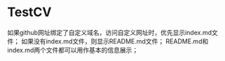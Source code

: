 # TestCV
如果github网址绑定了自定义域名，访问自定义网址时，优先显示index.md文件；
如果没有index.md文件，则显示README.md文件；
README.md和index.md两个文件都可以用作基本的信息展示；
